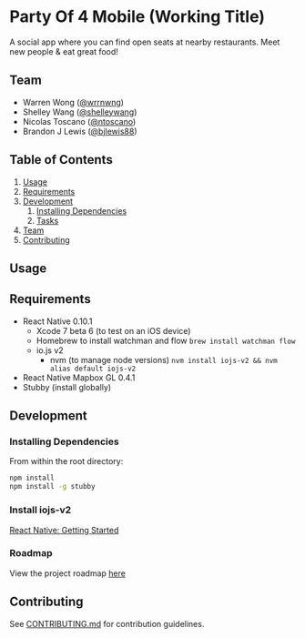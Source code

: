 # Party Of 4 Mobile (Working Title)

A social app where you can find open seats at nearby restaurants. Meet new people & eat great food!

## Team

  - Warren Wong ([@wrrnwng](https://github.com/wrrnwng)) 
  - Shelley Wang ([@shelleywang](https://github.com/shelleywang))
  - Nicolas Toscano ([@ntoscano](https://github.com/ntoscano))
  - Brandon J Lewis ([@bjlewis88](https://github.com/bjlewis88))

## Table of Contents

1. [Usage](#Usage)
1. [Requirements](#requirements)
1. [Development](#development)
    1. [Installing Dependencies](#installing-dependencies)
    1. [Tasks](#tasks)
1. [Team](#team)
1. [Contributing](#contributing)

## Usage

## Requirements

- React Native 0.10.1
  - Xcode 7 beta 6 (to test on an iOS device)
  - Homebrew to install watchman and flow
    `brew install watchman flow`
  - io.js v2
    - nvm (to manage node versions) `nvm install iojs-v2 && nvm alias default iojs-v2`
- React Native Mapbox GL 0.4.1
- Stubby (install globally)

## Development

### Installing Dependencies

From within the root directory:

```sh
npm install
npm install -g stubby
```

### Install iojs-v2

[React Native: Getting Started](https://facebook.github.io/react-native/docs/getting-started.html)


### Roadmap

View the project roadmap [here](https://waffle.io/Trustworthy-Hair/partyof4mobile)


## Contributing

See [CONTRIBUTING.md](CONTRIBUTING.md) for contribution guidelines.